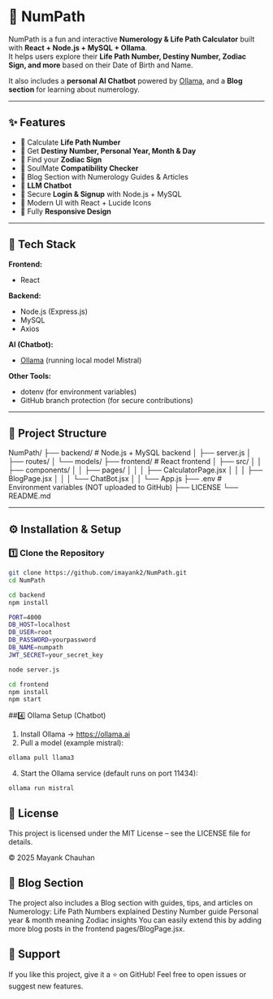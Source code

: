 # 🔢 NumPath

NumPath is a fun and interactive **Numerology & Life Path Calculator** built with **React + Node.js + MySQL + Ollama**.  
It helps users explore their **Life Path Number, Destiny Number, Zodiac Sign, and more** based on their Date of Birth and Name.  

It also includes a **personal AI Chatbot** powered by [Ollama](https://ollama.ai), and a **Blog section** for learning about numerology.

---

## ✨ Features

- 🧮 Calculate **Life Path Number**  
- 🔮 Get **Destiny Number, Personal Year, Month & Day**  
- 🌌 Find your **Zodiac Sign**  
- 💞 SoulMate **Compatibility Checker**  
- 📖 Blog Section with Numerology Guides & Articles  
- 🤖 **LLM Chatbot** 
- 🔐 Secure **Login & Signup** with Node.js + MySQL  
- 🎨 Modern UI with React + Lucide Icons  
- 📱 Fully **Responsive Design**  

---

## 🚀 Tech Stack

**Frontend:**  
- React  

**Backend:**  
- Node.js (Express.js)  
- MySQL  
- Axios  

**AI (Chatbot):**  
- [Ollama](https://ollama.ai) (running local model Mistral)  

**Other Tools:**  
- dotenv (for environment variables)  
- GitHub branch protection (for secure contributions)  

---

## 📂 Project Structure

NumPath/
├── backend/ # Node.js + MySQL backend
│ ├── server.js
│ ├── routes/
│ └── models/
├── frontend/ # React frontend
│ ├── src/
│ │ ├── components/
│ │ ├── pages/
│ │ │ ├── CalculatorPage.jsx
│ │ │ ├── BlogPage.jsx
│ │ │ └── ChatBot.jsx
│ │ └── App.js
├── .env # Environment variables (NOT uploaded to GitHub)
├── LICENSE
└── README.md


---

## ⚙️ Installation & Setup

### 1️⃣ Clone the Repository
```bash
git clone https://github.com/imayank2/NumPath.git
cd NumPath
```
```bash
cd backend
npm install
```

```bash
PORT=4000
DB_HOST=localhost
DB_USER=root
DB_PASSWORD=yourpassword
DB_NAME=numpath
JWT_SECRET=your_secret_key
```
```bash
node server.js
```

```bash
cd frontend
npm install
npm start
```

##4️⃣ Ollama Setup (Chatbot)

1. Install Ollama → https://ollama.ai
2. Pull a model (example mistral):
```bash
ollama pull llama3
```

4. Start the Ollama service (default runs on port 11434):
```bash
ollama run mistral
```


## 📜 License

This project is licensed under the MIT License – see the LICENSE file for details.

© 2025 Mayank Chauhan


## 📖 Blog Section

The project also includes a Blog section with guides, tips, and articles on Numerology:
Life Path Numbers explained
Destiny Number guide
Personal year & month meaning
Zodiac insights
You can easily extend this by adding more blog posts in the frontend pages/BlogPage.jsx.


## 🌟 Support

If you like this project, give it a ⭐ on GitHub!
Feel free to open issues or suggest new features.




